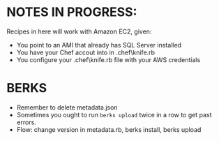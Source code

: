 # NOTES IN PROGRESS:

Recipes in here will work with Amazon EC2, given:

* You point to an AMI that already has SQL Server installed
* You have your Chef accout into in .chef\knife.rb
* You configure your .chef\knife.rb file with your AWS credentials


# BERKS

* Remember to delete metadata.json
* Sometimes you ought to run `berks upload` twice in a row to get past errors.
* Flow: change version in metadata.rb, berks install, berks upload
